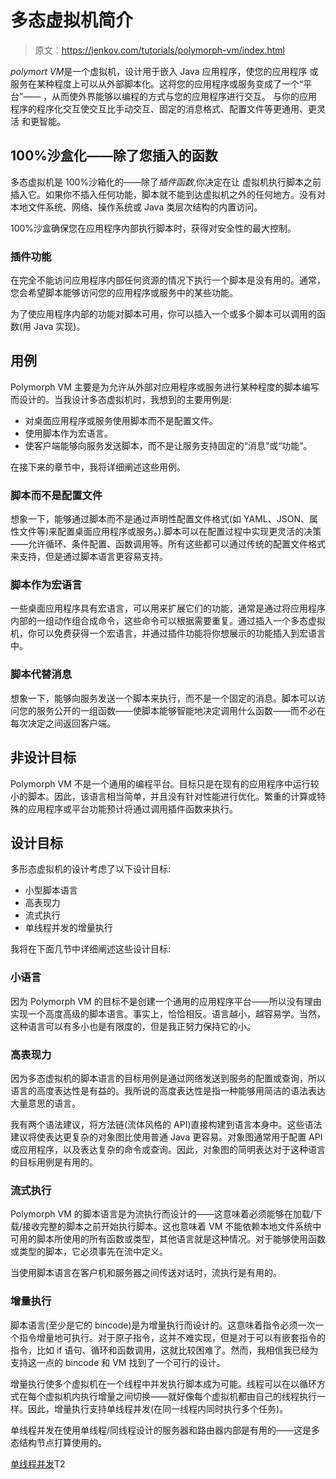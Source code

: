 # 多态虚拟机简介

> 原文：<https://jenkov.com/tutorials/polymorph-vm/index.html>

*polymort VM*是一个虚拟机，设计用于嵌入 Java 应用程序，使您的应用程序 或服务在某种程度上可以从外部脚本化。这将您的应用程序或服务变成了一个“平台”—— ，从而使外界能够以编程的方式与您的应用程序进行交互。 与你的应用程序的程序化交互使交互比手动交互、固定的消息格式、配置文件等更通用、更灵活 和更智能。

## 100%沙盒化——除了您插入的函数

多态虚拟机是 100%沙箱化的——除了*插件函数*,你决定在让 虚拟机执行脚本之前插入它。如果你不插入任何功能，脚本就不能到达虚拟机之外的任何地方。没有对本地文件系统、网络、操作系统或 Java 类层次结构的内置访问。

100%沙盒确保您在应用程序内部执行脚本时，获得对安全性的最大控制。

### 插件功能

在完全不能访问应用程序内部任何资源的情况下执行一个脚本是没有用的。通常，您会希望脚本能够访问您的应用程序或服务中的某些功能。

为了使应用程序内部的功能对脚本可用，你可以插入一个或多个脚本可以调用的函数(用 Java 实现)。

## 用例

Polymorph VM 主要是为允许从外部对应用程序或服务进行某种程度的脚本编写而设计的。当我设计多态虚拟机时，我想到的主要用例是:

*   对桌面应用程序或服务使用脚本而不是配置文件。
*   使用脚本作为宏语言。
*   使客户端能够向服务发送脚本，而不是让服务支持固定的“消息”或“功能”。

在接下来的章节中，我将详细阐述这些用例。

### 脚本而不是配置文件

想象一下，能够通过脚本而不是通过声明性配置文件格式(如 YAML、JSON、属性文件等)来配置桌面应用程序或服务。).脚本可以在配置过程中实现更灵活的决策——允许循环、条件配置、函数调用等。所有这些都可以通过传统的配置文件格式来支持，但是通过脚本语言更容易支持。

### 脚本作为宏语言

一些桌面应用程序具有宏语言，可以用来扩展它们的功能，通常是通过将应用程序内部的一组动作组合成命令，这些命令可以根据需要重复。通过插入一个多态虚拟机，你可以免费获得一个宏语言，并通过插件功能将你想展示的功能插入到宏语言中。

### 脚本代替消息

想象一下，能够向服务发送一个脚本来执行，而不是一个固定的消息。脚本可以访问您的服务公开的一组函数——使脚本能够智能地决定调用什么函数——而不必在每次决定之间返回客户端。

## 非设计目标

Polymorph VM 不是一个通用的编程平台。目标只是在现有的应用程序中运行较小的脚本。因此，该语言相当简单，并且没有针对性能进行优化。繁重的计算或特殊的应用程序或平台功能预计将通过调用插件函数来执行。

## 设计目标

多形态虚拟机的设计考虑了以下设计目标:

*   小型脚本语言
*   高表现力
*   流式执行
*   单线程并发的增量执行

我将在下面几节中详细阐述这些设计目标:

### 小语言

因为 Polymorph VM 的目标不是创建一个通用的应用程序平台——所以没有理由实现一个高度高级的脚本语言。事实上，恰恰相反。语言越小，越容易学。当然，这种语言可以有多小也是有限度的，但是我正努力保持它的小。

### 高表现力

因为多态虚拟机的脚本语言的目标用例是通过网络发送到服务的配置或查询，所以语言的高度表达性是有益的。我所说的高度表达性是指一种能够用简洁的语法表达大量意思的语言。

我有两个语法建议，将方法链(流体风格的 API)直接构建到语言本身中。这些语法建议将使表达更复杂的对象图比使用普通 Java 更容易。对象图通常用于配置 API 或应用程序，以及表达复杂的命令或查询。因此，对象图的简明表达对于这种语言的目标用例是有用的。

### 流式执行

Polymorph VM 的脚本语言是为流执行而设计的——这意味着必须能够在加载/下载/接收完整的脚本之前开始执行脚本。这也意味着 VM 不能依赖本地文件系统中可用的脚本所使用的所有函数或类型，其他语言就是这种情况。对于能够使用函数或类型的脚本，它必须事先在流中定义。

当使用脚本语言在客户机和服务器之间传送对话时，流执行是有用的。

### 增量执行

脚本语言(至少是它的 bincode)是为增量执行而设计的。这意味着指令必须一次一个指令增量地可执行。对于原子指令，这并不难实现，但是对于可以有嵌套指令的指令，比如 if 语句、循环和函数调用，这就比较困难了。然而，我相信我已经为支持这一点的 bincode 和 VM 找到了一个可行的设计。

增量执行使多个虚拟机在一个线程中并发执行脚本成为可能。线程可以在以循环方式在每个虚拟机内执行增量之间切换——就好像每个虚拟机都由自己的线程执行一样。因此，增量执行支持单线程并发(在同一线程内同时执行多个任务)。

单线程并发在使用单线程/同线程设计的服务器和路由器内部是有用的——这是多态结构节点打算使用的。

[单线程并发](/tutorials/java-concurrency/single-threaded-concurrency.html)T2